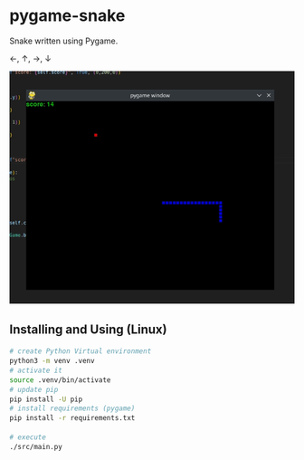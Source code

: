 # pygame-snake
Snake written using Pygame.

←, ↑, →, ↓

![Example of the game running](img/game_running.jpg)

## Installing and Using (Linux)
```sh
# create Python Virtual environment
python3 -m venv .venv
# activate it
source .venv/bin/activate
# update pip
pip install -U pip
# install requirements (pygame)
pip install -r requirements.txt

# execute
./src/main.py
```
